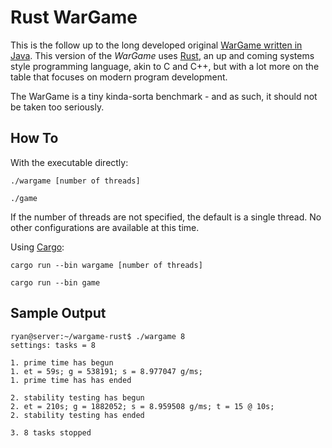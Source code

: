 Rust WarGame
============

This is the follow up to the long developed original [WarGame written in Java](https://github.com/ryanmr/wargame). This version of the *WarGame* uses [Rust](http://www.rust-lang.org/), an up and coming systems style programming language, akin to C and C++, but with a lot more on the table that focuses on modern program development.

The WarGame is a tiny kinda-sorta benchmark - and as such, it should not be taken too seriously.

How To
------

With the executable directly:

```
./wargame [number of threads]
```

```
./game
```

If the number of threads are not specified, the default is a single thread. No other configurations are available at this time.

Using [Cargo](https://crates.io/):

```
cargo run --bin wargame [number of threads]
```

```
cargo run --bin game
```

Sample Output
------

```
ryan@server:~/wargame-rust$ ./wargame 8
settings: tasks = 8

1. prime time has begun
1. et = 59s; g = 538191; s = 8.977047 g/ms;     
1. prime time has has ended

2. stability testing has begun
2. et = 210s; g = 1882052; s = 8.959508 g/ms; t = 15 @ 10s;     
2. stability testing has ended

3. 8 tasks stopped
```